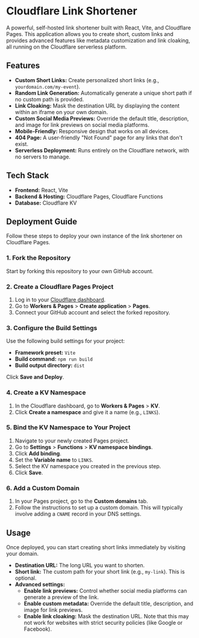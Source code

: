 # Cloudflare Link Shortener

A powerful, self-hosted link shortener built with React, Vite, and Cloudflare Pages. This application allows you to create short, custom links and provides advanced features like metadata customization and link cloaking, all running on the Cloudflare serverless platform.

## Features

- **Custom Short Links:** Create personalized short links (e.g., `yourdomain.com/my-event`).
- **Random Link Generation:** Automatically generate a unique short path if no custom path is provided.
- **Link Cloaking:** Mask the destination URL by displaying the content within an iframe on your own domain.
- **Custom Social Media Previews:** Override the default title, description, and image for link previews on social media platforms.
- **Mobile-Friendly:** Responsive design that works on all devices.
- **404 Page:** A user-friendly "Not Found" page for any links that don't exist.
- **Serverless Deployment:** Runs entirely on the Cloudflare network, with no servers to manage.

## Tech Stack

- **Frontend:** React, Vite
- **Backend & Hosting:** Cloudflare Pages, Cloudflare Functions
- **Database:** Cloudflare KV

## Deployment Guide

Follow these steps to deploy your own instance of the link shortener on Cloudflare Pages.

### 1. Fork the Repository

Start by forking this repository to your own GitHub account.

### 2. Create a Cloudflare Pages Project

1.  Log in to your [Cloudflare dashboard](https://dash.cloudflare.com).
2.  Go to **Workers & Pages** > **Create application** > **Pages**.
3.  Connect your GitHub account and select the forked repository.

### 3. Configure the Build Settings

Use the following build settings for your project:

- **Framework preset:** `Vite`
- **Build command:** `npm run build`
- **Build output directory:** `dist`

Click **Save and Deploy**.

### 4. Create a KV Namespace

1.  In the Cloudflare dashboard, go to **Workers & Pages** > **KV**.
2.  Click **Create a namespace** and give it a name (e.g., `LINKS`).

### 5. Bind the KV Namespace to Your Project

1.  Navigate to your newly created Pages project.
2.  Go to **Settings** > **Functions** > **KV namespace bindings**.
3.  Click **Add binding**.
4.  Set the **Variable name** to `LINKS`.
5.  Select the KV namespace you created in the previous step.
6.  Click **Save**.

### 6. Add a Custom Domain

1.  In your Pages project, go to the **Custom domains** tab.
2.  Follow the instructions to set up a custom domain. This will typically involve adding a `CNAME` record in your DNS settings.

## Usage

Once deployed, you can start creating short links immediately by visiting your domain.

- **Destination URL:** The long URL you want to shorten.
- **Short link:** The custom path for your short link (e.g., `my-link`). This is optional.
- **Advanced settings:**
    - **Enable link previews:** Control whether social media platforms can generate a preview of the link.
    - **Enable custom metadata:** Override the default title, description, and image for link previews.
    - **Enable link cloaking:** Mask the destination URL. Note that this may not work for websites with strict security policies (like Google or Facebook).
